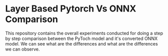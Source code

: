 # Layer Based Pytorch Vs ONNX Comparison
This repository contains the overall experiments conducted for doing a step by step comparison between the PyToch model and it's converted ONNX model. We can see what are the differences and what are the differences we can observe.

